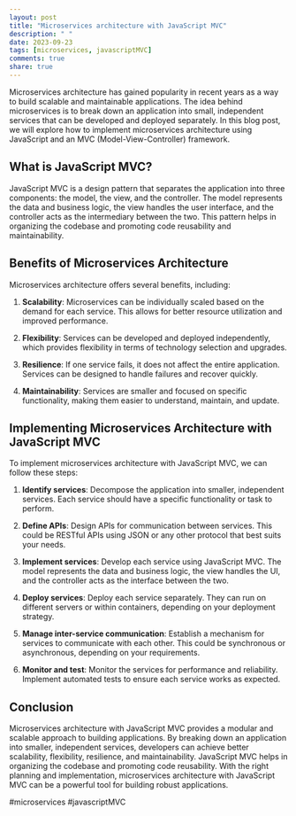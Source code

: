 ```yaml
---
layout: post
title: "Microservices architecture with JavaScript MVC"
description: " "
date: 2023-09-23
tags: [microservices, javascriptMVC]
comments: true
share: true
---
```


Microservices architecture has gained popularity in recent years as a way to build scalable and maintainable applications. The idea behind microservices is to break down an application into small, independent services that can be developed and deployed separately. In this blog post, we will explore how to implement microservices architecture using JavaScript and an MVC (Model-View-Controller) framework.

## What is JavaScript MVC?

JavaScript MVC is a design pattern that separates the application into three components: the model, the view, and the controller. The model represents the data and business logic, the view handles the user interface, and the controller acts as the intermediary between the two. This pattern helps in organizing the codebase and promoting code reusability and maintainability.

## Benefits of Microservices Architecture

Microservices architecture offers several benefits, including:

1. **Scalability**: Microservices can be individually scaled based on the demand for each service. This allows for better resource utilization and improved performance.

2. **Flexibility**: Services can be developed and deployed independently, which provides flexibility in terms of technology selection and upgrades.

3. **Resilience**: If one service fails, it does not affect the entire application. Services can be designed to handle failures and recover quickly.

4. **Maintainability**: Services are smaller and focused on specific functionality, making them easier to understand, maintain, and update.

## Implementing Microservices Architecture with JavaScript MVC

To implement microservices architecture with JavaScript MVC, we can follow these steps:

1. **Identify services**: Decompose the application into smaller, independent services. Each service should have a specific functionality or task to perform.

2. **Define APIs**: Design APIs for communication between services. This could be RESTful APIs using JSON or any other protocol that best suits your needs.

3. **Implement services**: Develop each service using JavaScript MVC. The model represents the data and business logic, the view handles the UI, and the controller acts as the interface between the two.

4. **Deploy services**: Deploy each service separately. They can run on different servers or within containers, depending on your deployment strategy.

5. **Manage inter-service communication**: Establish a mechanism for services to communicate with each other. This could be synchronous or asynchronous, depending on your requirements.

6. **Monitor and test**: Monitor the services for performance and reliability. Implement automated tests to ensure each service works as expected.

## Conclusion

Microservices architecture with JavaScript MVC provides a modular and scalable approach to building applications. By breaking down an application into smaller, independent services, developers can achieve better scalability, flexibility, resilience, and maintainability. JavaScript MVC helps in organizing the codebase and promoting code reusability. With the right planning and implementation, microservices architecture with JavaScript MVC can be a powerful tool for building robust applications.

#microservices #javascriptMVC